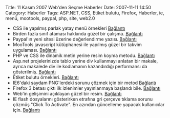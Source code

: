 Title: 11 Kasım 2007 Web&#039;den Seçme Haberler
Date: 2007-11-11 14:50
Category: Haberler
Tags: ASP.NET, CSS, Etiket bulutu, Firefox, Haberler, ie, menü, mootools, paypal, php, site, web2.0

-   CSS ile yapılmış parlak yatay menü örnekleri [Bağlantı][]
-   Birden fazla sınıf ataması hakkında güzel bir çalışma. [Bağlantı][1]
-   Paypal'ın yeni sitesi üzerine değerlendirme yazısı. [Bağlantı][2]
-   MooTools javascript kütüphanesi ile yapılmış güzel bir takvim
    uygulaması. [Bağlantı][3]
-   PHP ve CSS ile dinamik metin yerine resim koyma metodu.
    [Bağlantı][4]
-   Asp.net projelerinizde tablo yerine div kullanmayı anlatan bir
    makale, ayrıca makalede div ile kodlamanın kazandırdığı performansı
    da gösterilmiş. [Bağlantı][5]
-   Etiket bulutu örnekleri. [Bağlantı][6]
-   IE6'daki saydam PNG'lerdeki sorunu çözmek için bir metod
    [Bağlantı][7]
-   Firefox 3 betası çıktı ilk izlenimler yayınlanmaya başlandı bile.
    [Bağlantı][8]
-   Web'in gelişimini açıklayan güzel bir resim. [Bağlantı][9]
-   IE flash dosyalarını gösterirken etrafına gri çerçeve tıklama sorunu
    çözmüş "Click To Activate". En azından güncelleme yapacak
    kullanıcılar için. [Bağlantı][10]

</p>

  [Bağlantı]: http://www.dynamicdrive.com/style/csslibrary/item/glossy_horizontal_menu/
    "Bağlantı"
  [1]: http://www.maxdesign.com.au/presentation/multiple-classes/
    "Bağlantı"
  [2]: http://www.webdesignerwall.com/general/review-paypal-redesign/
    "Bağlantı"
  [3]: http://moomonth.com/ "Bağlantı"
  [4]: http://artypapers.com/csshelppile/pcdtr/ "Bağlantı"
  [5]: http://www.codeguru.com/csharp/.net/net_asp/miscellaneous/article.php/c14309/
    "Bağlantı"
  [6]: http://www.smashingmagazine.com/2007/11/07/tag-clouds-gallery-examples-and-good-practices/
    "Bağlantı"
  [7]: http://komodomedia.com/blog/index.php/2007/11/05/css-png-image-fix-for-ie/
    "Bağlantı"
  [8]: http://lifehacker.com/software/screenshot-tour/first-look-at-firefox-30-319968.php
    "Bağlantı"
  [9]: http://blogs.zdnet.com/web2explorer/?p=408 "Bağlantı"
  [10]: http://blogs.msdn.com/ie/archive/2007/11/08/ie-automatic-component-activation-changes-to-ie-activex-update.aspx
    "Bağlantı"

